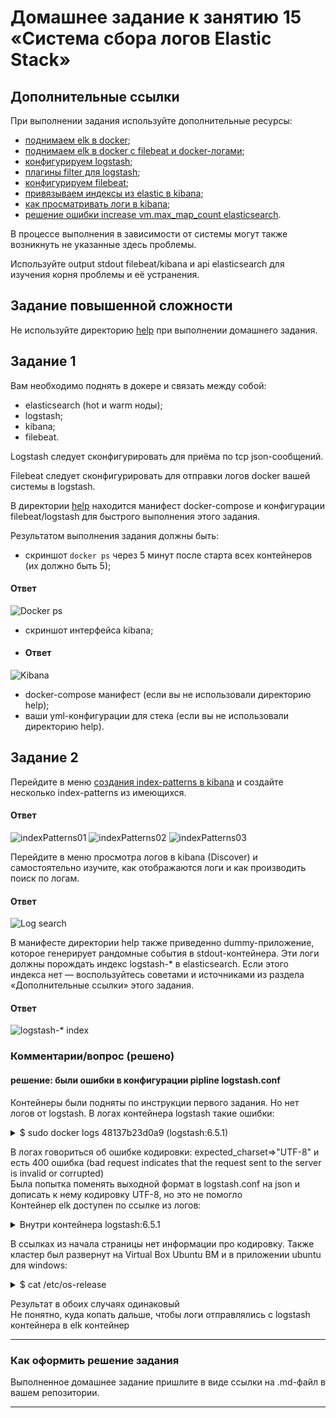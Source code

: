# Домашнее задание к занятию 15 «Система сбора логов Elastic Stack»

## Дополнительные ссылки

При выполнении задания используйте дополнительные ресурсы:

- [поднимаем elk в docker](https://www.elastic.co/guide/en/elastic-stack-get-started/current/get-started-docker.html);
- [поднимаем elk в docker с filebeat и docker-логами](https://www.sarulabs.com/post/5/2019-08-12/sending-docker-logs-to-elasticsearch-and-kibana-with-filebeat.html);
- [конфигурируем logstash](https://www.elastic.co/guide/en/logstash/current/configuration.html);
- [плагины filter для logstash](https://www.elastic.co/guide/en/logstash/current/filter-plugins.html);
- [конфигурируем filebeat](https://www.elastic.co/guide/en/beats/libbeat/5.3/config-file-format.html);
- [привязываем индексы из elastic в kibana](https://www.elastic.co/guide/en/kibana/current/index-patterns.html);
- [как просматривать логи в kibana](https://www.elastic.co/guide/en/kibana/current/discover.html);
- [решение ошибки increase vm.max_map_count elasticsearch](https://stackoverflow.com/questions/42889241/how-to-increase-vm-max-map-count).

В процессе выполнения в зависимости от системы могут также возникнуть не указанные здесь проблемы.

Используйте output stdout filebeat/kibana и api elasticsearch для изучения корня проблемы и её устранения.

## Задание повышенной сложности

Не используйте директорию [help](./help) при выполнении домашнего задания.

## Задание 1

Вам необходимо поднять в докере и связать между собой:

- elasticsearch (hot и warm ноды);
- logstash;
- kibana;
- filebeat.

Logstash следует сконфигурировать для приёма по tcp json-сообщений.

Filebeat следует сконфигурировать для отправки логов docker вашей системы в logstash.

В директории [help](./help) находится манифест docker-compose и конфигурации filebeat/logstash для быстрого 
выполнения этого задания.

Результатом выполнения задания должны быть:

- скриншот `docker ps` через 5 минут после старта всех контейнеров (их должно быть 5);
#### Ответ
![Docker ps](./task01_0.PNG)
- скриншот интерфейса kibana;
- #### Ответ
![Kibana](./task01.PNG)
- docker-compose манифест (если вы не использовали директорию help);
- ваши yml-конфигурации для стека (если вы не использовали директорию help).

## Задание 2

Перейдите в меню [создания index-patterns  в kibana](http://localhost:5601/app/management/kibana/indexPatterns/create) и создайте несколько index-patterns из имеющихся.
#### Ответ
![indexPatterns01](./task02_0.png)
![indexPatterns02](./task02_1.png)
![indexPatterns03](./task02_2.png)

Перейдите в меню просмотра логов в kibana (Discover) и самостоятельно изучите, как отображаются логи и как производить поиск по логам.
#### Ответ
![Log search](./task03_1.png)

В манифесте директории help также приведенно dummy-приложение, которое генерирует рандомные события в stdout-контейнера.
Эти логи должны порождать индекс logstash-* в elasticsearch. Если этого индекса нет — воспользуйтесь советами и источниками из раздела «Дополнительные ссылки» этого задания.
#### Ответ
![logstash-* index](./task04_1.png)

### Комментарии/вопрос (решено)
#### решение: были ошибки в конфигурации pipline logstash.conf
Контейнеры были подняты по инструкции первого задания. Но нет логов от logstash. В логах контейнера logstash такие ошибки:

<details>
    <summary>$ sudo docker logs 48137b23d0a9 (logstash:6.5.1)</summary>

```
[2023-07-27T19:02:33,287][WARN ][logstash.codecs.jsonlines] Received an event that has a different character encoding than you configured. {:text=>"2W\\u0000\\u0000\\u0000)2C\\u0000\\u0000(\\u0001x^\\xEC}K\\x93\\xE3\\xC8}'v\\xB7WݳZ\\xED\\xCA/\\xF9mC\\xF0\\xC5V\\xF0\\x81'\\u0001B\\xE1\\bY=\\xD2L\\xCB\\xE3\\u0019\\xC5\\xCCHVhj\\x82\\x91\\u0004\\x92,\\xA8A\\x80\\u0001\\x80]S\\xEA\\xE8\\xB3?\\x83\\xBF\\x85\\u000F\\xBE:l\\x9F\\xEC\\x83þ:\\xC2'\\x87/>\\xFB\\xE2\\x93#\\u001C\\xFF\\xCC\\u0004\\u0012d&@\\x80DUW\\xD5T_\\x9AE&\\u0012\\xF9\\xFC=\\xFE\\x99H\\x98?P\\u0014\\xE5\\u007F(\\xCAW\\xFE\\xFD\\xB5\\xF6\\x9D\\\"\\xDA\\xE0\\xBC@\\x9B\\xAD\\xE6k\\xA6nZc\\xDD\\u001D\\x9B\\xE7;s߶'\\x9E\\xE5\\xFDT\\ei\\xDF\\xD9\\xE0\\u0002\\x85\\xA8@\\x9A\\xFFZ[bTh\\xBE\\xB6\\x8Ab\\xBCĨ\\xD0FZq\\xBDŚ\\xAF-\\xC24\\xD0F\\xDA+\\x9C\\xE5Q\\x9Ah\\xBE\\xE6N̉\\xAE\\xBD\\u0019ih\\x8D\\x93B\\xF3_kQ\\xA8\\xF9Z\\xE0\\x993\\xCB1\\xBC\\xF1\\xDCp\\xBC\\xB1\\xBD\\x9C\\xAD\\xC6K\\v/\\xC7s<\\x9FcC\\xD7-\\eY\\xDAH{\\x85\\xB3<J\\u0013\\xCD\\xD7܉9ѵ\\x91V\\\\o\\xB1\\xE6k\\xAB(\\xC6K\\x8C\\xE0\\xCEx{\\x8978C\\xF1\\x82\\xE4l\\x86\\x96\\xAE\\xEBsg\\x8C\\xB0\\x85ƶk\\xCDǞ\\xE5\\x86c\\xDD^\\xCE\\xD1\\xDC[\\xB9\\xD8s\\xB5\\x91v\\x99\\xE6E\\x826X\\xF3\\xB5\\xB9\\xE1\\x99\\xD8\\fuO\\xB7\\xB0\\xF6f\\xA4\\u0005iR\\xA0(\\xC1\\x99\\xE6\\xBF\\xD6b\\xB4\\xC4q\\xAE\\xF9\\xAF\\xB54[/b\\xB4\\xC4\\xF18\\u000F.\\xF1\\u0006-\\x96\\xBB(\\u000E\\xC7!*\\xB0\\xE6k\\xA6nx\\x86\\xAEϴ\\x91\\u0016\\xA4\\x9BE\\x98\\u0006/q\\xB6\\b\\xD2\\xCD6\\xCD\\xF1\\\"Mp\\xBAZi\\xBE\\xF6}\\u0014\\xE7X\\eii\\xB6^Đu\\x99Y\\u001E\\\\\\xE2\\r\\u001A\\xF3\\x863Hu%y\\u0005)+\\xDE8\\xD9m\\x968\\x83\\xB4\\xF2\\x94\\xDB,\\xFD\\u0019\\u000E", :expected_charset=>"UTF-8"}
...
[2023-07-27T19:05:10,265][WARN ][logstash.codecs.jsonlines] JSON parse error, original data now in message field {:error=>#<LogStash::Json::ParserError: Unexpected character ('W' (code 87)): Expected space separating root-level values
 at [Source: (String)"2W\u0000\u0000\u0001\xA42C\u0000\u0002\x96\x94x^\xEC\xBDkp$\xD7u\u001F\x8E\xFF?N\u0018Ç\xFC\x8A\xF3y4\xB4\x88]\v\x8F\xEEyu\xF7P|\xF4\x934_\xE2\x9B\"\tj9\u00184\x80\xE1\u00023\xEB\x99\u0001\xB6\x97\xCBM\xA5\"\x97i:\xB6c\xC9QÉ´\u0015)Rb[e%)W\"+\xB6\x92JR\x80\u0014Ùd\x95l'\x96RJ\\\xF6\a\u007F\x88S\xC9\xF7|H\xA5\xCE\xEFwzz\x81\xEE\u0001\u0006\xB3\x83\xE5\xEE\u0012\xF8\x80\xEEé¾s\xCF=\xF7\xDC{~\xE7\xDCÛG\xE6\xE6\xE6\xFE\xBF\xB9\xB9\xF7\xFC\xD9\xD5\xF2\x83\xC3\xCEv<\u0018\xB6\xB6/\x95\x9B\xE5\x8AQ\xA9.\"[truncated 1199 chars]; line: 1, column: 3]>, :data=>"2W\\u0000\\u0000\\u0001\\xA42C\\u0000\\u0002\\x96\\x94x^\\xEC\\xBDkp$\\xD7u\\u001F\\x8E\\xFF?N\\u0018ǎ\\xFC\\x8A\\xF3y4\\xB4\\x88]\\v\\x8F\\xEEyu\\xF7P|\\xF4\\x934_\\xE2\\x9B\\\"\\tj9\\u00184\\x80\\xE1\\u00023\\xEB\\x99\\u0001\\xB6\\x97\\xCBM\\xA5\\\"\\x97i:\\xB6c\\xC9Qɴ\\u0015)Rb[e%)W\\\"+\\xB6\\x92JR\\x80\\u0014ّd\\x95l'\\x96RJ\\\\\\xF6\\a\\u007F\\x88S\\xC9\\xF7|H\\xA5\\xCE\\xEFwzz\\x81\\xEE\\u0001\\u0006\\xB3\\x83\\xE5\\xEE\\u0012\\xF8\\x80\\xEE龏s\\xCF=\\xF7\\xDC{~\\xE7\\xDCەG\\xE6\\xE6\\xE6\\xFE\\xBF\\xB9\\xB9\\xF7\\xFC\\xD9\\xD5\\xF2\\x83\\xC3\\xCEv<\\u0018\\xB6\\xB6/\\x95\\x9B\\xE5\\x8AQ\\xA9.\\u001A\\xD6b\\xC5z\\xD6t\\x9AF\\xA5Y\\xAD.Ul\\xEB\\xA5\\xF2B\\xF9\\xC1\\xEDx\\xD8Zk\\r[\\xE5\\xE6\\xD5\\xF2j\\xDC\\u001A\\x96\\x9B\\xE5\\xF5\\xCEV\\xBC\\u001A\\xB7\\x86\\xE5\\x85\\xF2\\xF0ʥ\\xB8\\xDC,_X\\xEB\\xB5\\xCB\\v\\xE5ݸ?\\xE8\\xF4\\xBA\\xE5f\\xD9Z\\xAA,\\u0019\\xE5k\\v\\xE5\\xC1\\xB0\\u001F\\xB7\\xB6\\xCB\\xCD\\xF2`\\xB8\\xD6\\xDB\\u0019\\x96\\u0017\\xCA\\xDB\\xF1`\\xD0ڈ\\xCB\\xCD\\xF2\\xCB\\u0015\\xA3R=T\\xEFBŶ^y\\xF9\\u0005\\xF7\\xE9'J\\xAF\\xBC\\xBC\\xD5\\xDB\\u0018\\f[\\x83ͥvo-n\\u000F\\x96^\\e\\xF4\\xBA[\\x9Dn<x\\xA5\\xF4t\\u070E;\\xBB\\xF1Z\\xA9\\xD5-ŻqwX\\u001An\\xB6\\x86\\xA5\\xCD֠\\xD4*\\xADu\\xD6\\xD7\\xE3~\\xDC\\u001D\\x96ڛ\\xAD~\\xAB=\\x8C\\xFB\\xA5\\xB8\\xDB\\xEE\\xADu\\xBA\\e\\xA5\\xE1f\\xAB[\\xBA\\xD2\\xDB)\\xB5{\\xDD\\xF5\\xCE\\xC6N?^[*]m\\u000E\\xE3dx\\xDF\\xFD+\\xE5\\xCA\\v++++;\\x86a\\u0018++++;\\x86a\\u0018++++;\\x86a\\u0018\\xE7+\\xFE\\xCA\\xCA\\xCA\\xCA\\xC1\\xB7\\xE7\\xD2tf\\xF2a\\xB9MB\\xFFڣ\\xB8q\\xAA\\xB8\\x84\\xBC\\xF8\\xF6\\xB5\\xF9]<\\xF0\\xAC\\u0017\\xFEۿz\\t\\xB7a\\x80\\x8B\\xEF.\\xE3\\u001A9ۨ!\\x89\\f\\xFC\\xF6\\xEB\\xCF\\xE3\\xAA?ms^~J\\xFD\\xA6'wIh\\xCAe\\xF5\\xC5\\xFB\\xE4\\x92\\u0004\\x95\\xC7p\\xF5\\xF5%*\\xDE1\\f\\xD3\\xE1\\xE3:/\\xFE\\xC3\\xCFo\\xBE\\x86[\\xBB\\x82\\x8B\\x83R\\xA4\\xD8\\u001A\\u007FW\\u0016pum\\u0017W\\e\\xD4\\xC8{$Ll\\xE3\\x95g\\xF0\\\"\\xE4\\xFB\\xD0\\xC6/\\xAF\\xFA\\u0000\\xAE6\\xEAM\\xBC\\x88\\xBFP\\xABd\\xE6o/ln\\xE1\\x85\\xC3\\xDF![lW\\xF7\\xFF]\\u0013\\xCF\\xFD"}
[2023-07-27T19:05:44,754][ERROR][logstash.outputs.elasticsearch] Encountered a retryable error. Will Retry with exponential backoff  {:code=>400, :url=>"http://es-hot:9200/_bulk"}
[2023-07-27T19:06:48,831][ERROR][logstash.outputs.elasticsearch] Encountered a retryable error. Will Retry with exponential backoff  {:code=>400, :url=>"http://es-hot:9200/_bulk"}
...
```

</details>

В логах говориться об ошибке кодировки: expected_charset=>"UTF-8" и есть 400 ошибка (bad request indicates that the request sent to the server is invalid or corrupted)<br />
Была попытка поменять выходной формат в logstash.conf на json и дописать к нему кодировку UTF-8, но это не помогло <br />
Контейнер elk доступен по ссылке из логов:<br />
<details>
    <summary>Внутри контейнера logstash:6.5.1 </summary>
```
bash-4.2$ curl http://es-hot:9200/_bulk
{"error":"Incorrect HTTP method for uri [/_bulk] and method [GET], allowed: [POST, PUT]","status":405}bash-4.2$
bash-4.2$ curl http://es-hot:9200/
{
  "name" : "es-hot",
  "cluster_name" : "es-docker-cluster",
  "cluster_uuid" : "dtCoJmURT4ar-ehJyY_TEQ",
  "version" : {
    "number" : "8.7.0",
    "build_flavor" : "default",
    "build_type" : "docker",
    "build_hash" : "09520b59b6bc1057340b55750186466ea715e30e",
    "build_date" : "2023-03-27T16:31:09.816451435Z",
    "build_snapshot" : false,
    "lucene_version" : "9.5.0",
    "minimum_wire_compatibility_version" : "7.17.0",
    "minimum_index_compatibility_version" : "7.0.0"
  },
  "tagline" : "You Know, for Search"
}
$ sudo docker exec -ti 48137b23d0a9 bash
bash-4.2$ curl http://es-hot:9200/_bulk
{"error":"Incorrect HTTP method for uri [/_bulk] and method [GET], allowed: [POST, PUT]","status":405}bash-4.2$
```

</details>

В ссылках из начала страницы нет информации про кодировку. Также кластер был развернут на Virtual Box Ubuntu ВМ и в 
приложении ubuntu для windows:
<details>
    <summary>$ cat /etc/os-release </summary>
PRETTY_NAME="Ubuntu 22.04.2 LTS"
NAME="Ubuntu"
VERSION_ID="22.04"
VERSION="22.04.2 LTS (Jammy Jellyfish)"
VERSION_CODENAME=jammy
ID=ubuntu
ID_LIKE=debian
HOME_URL="https://www.ubuntu.com/"
SUPPORT_URL="https://help.ubuntu.com/"
BUG_REPORT_URL="https://bugs.launchpad.net/ubuntu/"
PRIVACY_POLICY_URL="https://www.ubuntu.com/legal/terms-and-policies/privacy-policy"
UBUNTU_CODENAME=jammy

</details>

Результат в обоих случаях одинаковый<br />
Не понятно, куда копать дальше, чтобы логи отправлялись с logstash контейнера в elk контейнер <br />


---

### Как оформить решение задания

Выполненное домашнее задание пришлите в виде ссылки на .md-файл в вашем репозитории.

---

 
